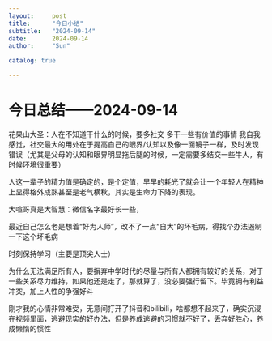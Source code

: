 ```yaml
---
layout:     post
title:      "今日小结"
subtitle:   "2024-09-14"
date:       2024-09-14
author:     "Sun"

catalog: true

---
```



# 今日总结——2024-09-14

花果山大圣：人在不知道干什么的时候，要多社交 多干一些有价值的事情
我自我感觉，社交最大的用处在于提高自己的眼界/认知以及像一面镜子一样，及时发现错误（尤其是父母的认知和眼界明显拖后腿的时候，一定需要多结交一些牛人，有时候环境很重要）

人这一辈子的精力值是确定的，是个定值，早早的耗光了就会让一个年轻人在精神上显得格外成熟甚至是老气横秋，其实是生命力下降的表现。

大喧哥真是大智慧：微信名字最好长一些，

最近自己怎么老是想着“好为人师”，改不了一点“自大”的坏毛病，得找个办法遏制一下这个坏毛病

时刻保持学习（主要是顶尖人士）

为什么无法满足所有人，要摒弃中学时代的尽量与所有人都拥有较好的关系，对于一些关系尽力维持，如果他还是走了，那就算了，没必要强行留下。毕竟拥有利益冲突，加上人性的争强好斗

刚才我的心情非常难受，无意间打开了抖音和bilibili，啥都想不起来了，确实沉浸在视频里面，逃避现实的好办法，但是养成逃避的习惯就不好了，丢弃好胜心，养成懒惰的惯性
